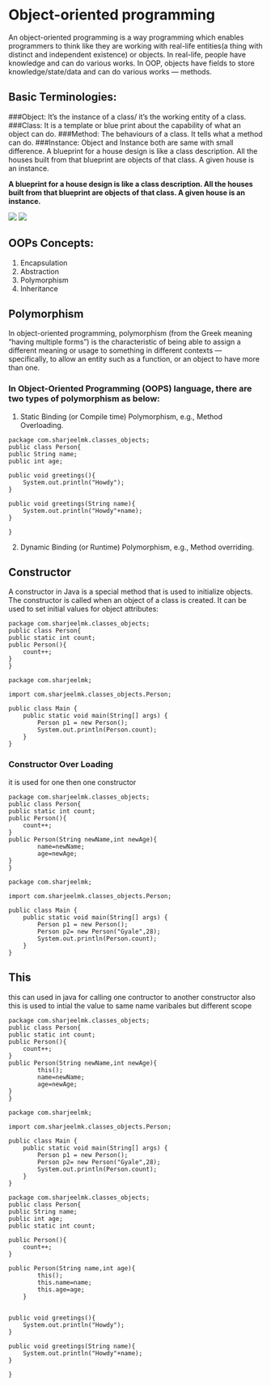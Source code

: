 # Object-oriented programming
An object-oriented programming is a way programming which enables programmers to think like they are working with real-life entities(a thing with distinct and independent existence) or objects. In real-life, people have knowledge and can do various works. In OOP, objects have fields to store knowledge/state/data and can do various works — methods.

## Basic Terminologies:
###Object:
It’s the instance of a class/ it’s the working entity of a class.
###Class:
It is a template or blue print about the capability of what an object can do.
###Method:
The behaviours of a class. It tells what a method can do.
###Instance:
Object and Instance both are same with small difference.
A blueprint for a house design is like a class description. All the houses built from that blueprint are objects of that class. A given house is an instance.

**A blueprint for a house design is like a class description. All the houses built from that blueprint are objects of that class. A given house is an instance.**

<img src="https://miro.medium.com/max/700/1*MI77xr4aL6MnU-MrNqJQ2g.png"/>
<img src="https://miro.medium.com/max/700/1*9aK2AU3vlIz8KEHciGsNSg.png"/>

## OOPs Concepts:
1) Encapsulation
2) Abstraction
3) Polymorphism
4) Inheritance

## Polymorphism
In object-oriented programming, polymorphism (from the Greek meaning “having multiple forms”) is the characteristic of being able to assign a different meaning or usage to something in different contexts — specifically, to allow an entity such as a function, or an object to have more than one.
### In Object-Oriented Programming (OOPS) language, there are two types of polymorphism as below:
1) Static Binding (or Compile time) Polymorphism, e.g., Method Overloading.
````
package com.sharjeelmk.classes_objects;
public class Person{
public String name;
public int age;

public void greetings(){
    System.out.println("Howdy");
}

public void greetings(String name){
    System.out.println("Howdy"+name);
}

}
````

2) Dynamic Binding (or Runtime) Polymorphism, e.g., Method overriding.

## Constructor 
A constructor in Java is a special method that is used to initialize objects. The constructor is called when an object of a class is created. It can be used to set initial values for object attributes:
```
package com.sharjeelmk.classes_objects;
public class Person{
public static int count;
public Person(){
    count++;
}
}

package com.sharjeelmk;

import com.sharjeelmk.classes_objects.Person;

public class Main {
    public static void main(String[] args) {
        Person p1 = new Person();
        System.out.println(Person.count);
    }
}
```

### Constructor Over Loading
it is used for one then one constructor
```
package com.sharjeelmk.classes_objects;
public class Person{
public static int count;
public Person(){
    count++;
}
public Person(String newName,int newAge){
        name=newName;
        age=newAge;
}
}

package com.sharjeelmk;

import com.sharjeelmk.classes_objects.Person;

public class Main {
    public static void main(String[] args) {
        Person p1 = new Person();
        Person p2= new Person("Gyale",28);
        System.out.println(Person.count);
    }
}
```

## This 
this can used in java for calling one contructor to another constructor also this is used to intial the value to same name varibales but different scope 
```
package com.sharjeelmk.classes_objects;
public class Person{
public static int count;
public Person(){
    count++;
}
public Person(String newName,int newAge){
        this();
        name=newName;
        age=newAge;
}
}

package com.sharjeelmk;

import com.sharjeelmk.classes_objects.Person;

public class Main {
    public static void main(String[] args) {
        Person p1 = new Person();
        Person p2= new Person("Gyale",28);
        System.out.println(Person.count);
    }
}
```

```
package com.sharjeelmk.classes_objects;
public class Person{
public String name;
public int age;
public static int count;

public Person(){
    count++;
}

public Person(String name,int age){
        this();
        this.name=name;
        this.age=age;
    }


public void greetings(){
    System.out.println("Howdy");
}

public void greetings(String name){
    System.out.println("Howdy"+name);
}

}
```